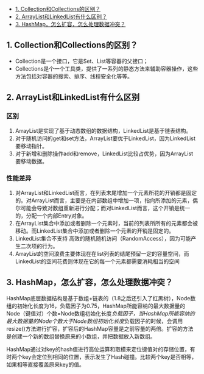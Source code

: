 - [1. Collection和Collections的区别？](#1-Collection和Collections的区别？)
- [2. ArrayList和LinkedList有什么区别？](#2-ArrayList和LinkedList有什么区别)
- [3. HashMap，怎么扩容，怎么处理数据冲突？](#3-HashMap，怎么扩容，怎么处理数据冲突？)
## 1. Collection和Collections的区别？
- Collection是一个接口，它是Set、List等容器的父接口；
- Collections是个一个工具类，提供了一系列的静态方法来辅助容器操作，这些方法包括对容器的搜索、排序、线程安全化等等。
## 2. ArrayList和LinkedList有什么区别
### 区别
1. ArrayList是实现了基于动态数组的数据结构，LinkedList是基于链表结构。
2. 对于随机访问的get和set方法，ArrayList要优于LinkedList，因为LinkedList要移动指针。
3. 对于新增和删除操作add和remove，LinkedList比较占优势，因为ArrayList要移动数据。
### 性能差异
1. 对ArrayList和LinkedList而言，在列表末尾增加一个元素所花的开销都是固定的。对ArrayList而言，主要是在内部数组中增加一项，指向所添加的元素，偶尔可能会导致对数组重新进行分配；而对LinkedList而言，这个开销是统一的，分配一个内部Entry对象。
2. 在ArrayList集合中添加或者删除一个元素时，当前的列表所所有的元素都会被移动。而LinkedList集合中添加或者删除一个元素的开销是固定的。
3. LinkedList集合不支持 高效的随机随机访问（RandomAccess），因为可能产生二次项的行为。
4. ArrayList的空间浪费主要体现在在list列表的结尾预留一定的容量空间，而LinkedList的空间花费则体现在它的每一个元素都需要消耗相当的空间
## 3. HashMap，怎么扩容，怎么处理数据冲突？
HashMap底层数据结构是基于数组+链表的（1.8之后还引入了红黑树），Node数组的初始化长度为16，负载因子为0.75，HashMap所能容纳的最大数据量的Node（键值对）个数=Node数组初始化长度*负载因子，当HashMap所能容纳的最大数据量的Node个数大于Node数组初始化长度*负载因子的时候，会调用resize()方法进行扩容，扩容后的HashMap容量是之前容量的两倍。扩容的方法是创建一个新的数组替换原来的小数组，并把数据放入新数组。

HashMap通过对key的hash值进行高位运算和取模来定位键值对的存储位置，有时两个key会定位到相同的位置，表示发生了Hash碰撞。比较两个key是否相等，如果相等直接覆盖原来key的值。
